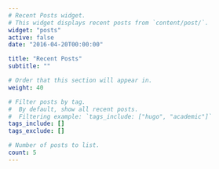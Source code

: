 ```yaml
---
# Recent Posts widget.
# This widget displays recent posts from `content/post/`.
widget: "posts"
active: false
date: "2016-04-20T00:00:00"

title: "Recent Posts"
subtitle: ""

# Order that this section will appear in.
weight: 40

# Filter posts by tag.
#  By default, show all recent posts.
#  Filtering example: `tags_include: ["hugo", "academic"]`
tags_include: []
tags_exclude: []

# Number of posts to list.
count: 5
---
```

